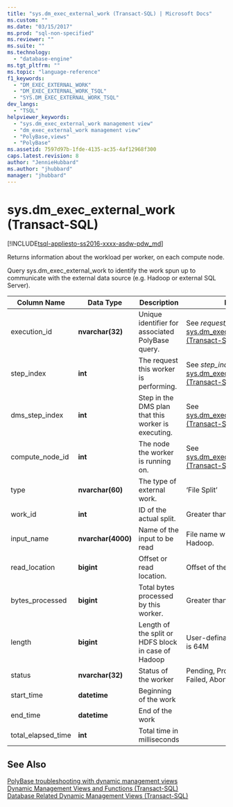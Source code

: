 ```yaml
---
title: "sys.dm_exec_external_work (Transact-SQL) | Microsoft Docs"
ms.custom: ""
ms.date: "03/15/2017"
ms.prod: "sql-non-specified"
ms.reviewer: ""
ms.suite: ""
ms.technology: 
  - "database-engine"
ms.tgt_pltfrm: ""
ms.topic: "language-reference"
f1_keywords: 
  - "DM_EXEC_EXTERNAL_WORK"
  - "DM_EXEC_EXTERNAL_WORK_TSQL"
  - "SYS.DM_EXEC_EXTERNAL_WORK_TSQL"
dev_langs: 
  - "TSQL"
helpviewer_keywords: 
  - "sys.dm_exec_external_work management view"
  - "dm_exec_external_work management view"
  - "PolyBase,views"
  - "PolyBase"
ms.assetid: 7597d97b-1fde-4135-ac35-4af12968f300
caps.latest.revision: 8
author: "JennieHubbard"
ms.author: "jhubbard"
manager: "jhubbard"
---
```

# sys.dm_exec_external_work (Transact-SQL)
[!INCLUDE[tsql-appliesto-ss2016-xxxx-asdw-pdw_md](../../includes/tsql-appliesto-ss2016-xxxx-asdw-pdw-md.md)]

  Returns information about the workload per worker, on each compute node.  
  
 Query sys.dm_exec_external_work to identify the work spun up to communicate with the external data source (e.g. Hadoop or external SQL Server).  
  
|Column Name|Data Type|Description|Range|  
|-----------------|---------------|-----------------|-----------|  
|execution_id|**nvarchar(32)**|Unique identifier for associated PolyBase query.|See *request_ID* in [sys.dm_exec_requests &#40;Transact-SQL&#41;](../../relational-databases/system-dynamic-management-views/sys-dm-exec-requests-transact-sql.md).|  
|step_index|**int**|The request this worker is performing.|See *step_index* in  [sys.dm_exec_requests &#40;Transact-SQL&#41;](../../relational-databases/system-dynamic-management-views/sys-dm-exec-requests-transact-sql.md).|  
|dms_step_index|**int**|Step in the DMS plan that this worker is executing.|See [sys.dm_exec_dms_workers &#40;Transact-SQL&#41;](../../relational-databases/system-dynamic-management-views/sys-dm-exec-dms-workers-transact-sql.md).|  
|compute_node_id|**int**|The node the worker is running on.|See [sys.dm_exec_compute_nodes &#40;Transact-SQL&#41;](../../relational-databases/system-dynamic-management-views/sys-dm-exec-compute-nodes-transact-sql.md).|  
|type|**nvarchar(60)**|The type of external work.|‘File Split’|  
|work_id|**int**|ID of the actual split.|Greater than or equal to 0.|  
|input_name|**nvarchar(4000)**|Name of the input to be read|File name when using Hadoop.|  
|read_location|**bigint**|Offset or read location.|Offset of the file to read.|  
|bytes_processed|**bigint**|Total bytes processed by this worker.|Greater than or equal to 0.|  
|length|**bigint**|Length of the split or HDFS block in case of Hadoop|User-definable. The default is 64M|  
|status|**nvarchar(32)**|Status of the worker|Pending, Processing, Done, Failed, Aborted|  
|start_time|**datetime**|Beginning of the work||  
|end_time|**datetime**|End of the work||  
|total_elapsed_time|**int**|Total time in milliseconds||  
  
## See Also  
 [PolyBase troubleshooting with dynamic management views](http://msdn.microsoft.com/library/ce9078b7-a750-4f47-b23e-90b83b783d80)   
 [Dynamic Management Views and Functions &#40;Transact-SQL&#41;](../Topic/Dynamic%20Management%20Views%20and%20Functions%20\(Transact-SQL\).md)   
 [Database Related Dynamic Management Views &#40;Transact-SQL&#41;](../../relational-databases/system-dynamic-management-views/database-related-dynamic-management-views-transact-sql.md)  
  
  